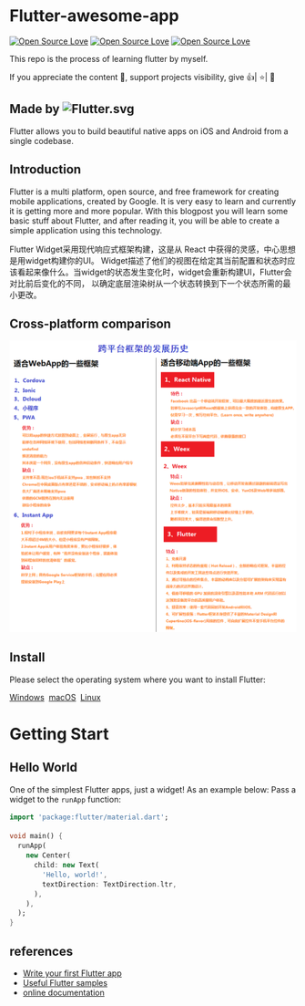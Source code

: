 # Flutter-awesome-app

[![Open Source Love](https://badges.frapsoft.com/os/v1/open-source.png?v=103)](https://github.com/nature1995/Flutter-awesome-app/)
[![Open Source Love](https://badges.frapsoft.com/os/v2/open-source.png?v=103)](https://github.com/nature1995/Flutter-awesome-app/)
[![Open Source Love](https://badges.frapsoft.com/os/v3/open-source.png?v=103)](https://github.com/nature1995/Flutter-awesome-app/)

This repo is the process of learning flutter by myself.

If you appreciate the content 📖, support projects visibility, give 👍| ⭐| 👏

## Made by ![Flutter.svg](https://flutter.io/assets/homepage/logo-google-fb903d829602dd356c500efc9dddf50b58f227ff1d88373c6caa64f997b663d3.svg)

Flutter allows you to build beautiful native apps on iOS and Android from a single codebase.

## Introduction

Flutter is a multi platform, open source, and free framework for creating mobile applications, created by Google. It is very easy to learn and currently it is getting more and more popular. With this blogpost you will learn some basic stuff about Flutter, and after reading it, you will be able to create a simple application using this technology.

Flutter Widget采用现代响应式框架构建，这是从 React 中获得的灵感，中心思想是用widget构建你的UI。 Widget描述了他们的视图在给定其当前配置和状态时应该看起来像什么。当widget的状态发生变化时，widget会重新构建UI，Flutter会对比前后变化的不同， 以确定底层渲染树从一个状态转换到下一个状态所需的最小更改。

## Cross-platform comparison

![Cross-platform ](/other-img/diff.png)


## Install

Please select the operating system where you want to install Flutter:

<div class="homepage__button_row">
  <a href="https://flutter.io/docs/get-started/install/windows">Windows</a>&nbsp
  <a href="https://flutter.io/docs/get-started/install/macos">macOS</a>&nbsp
  <a href="https://flutter.io/docs/get-started/install/linux">Linux</a>&nbsp
</div>

# Getting Start

## Hello World

One of the simplest Flutter apps, just a widget! As an example below: Pass a widget to the `runApp` function:
```dart
import 'package:flutter/material.dart';

void main() {
  runApp(
    new Center(
      child: new Text(
        'Hello, world!',
        textDirection: TextDirection.ltr,
      ),
    ),
  );
}
```

## references

- [Write your first Flutter app](https://flutter.io/docs/get-started/codelab)
- [Useful Flutter samples](https://flutter.io/docs/cookbook)
- [online documentation](https://flutter.io/docs)



